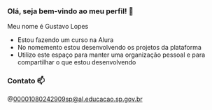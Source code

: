 ### Olá, seja bem-vindo ao meu perfil! 🧮

Meu nome é Gustavo Lopes

- Estou fazendo um curso na Alura
- No nomemento estou desenvolvendo os projetos da plataforma
- Utilizo este espaço para manter uma organização pessoal e para compartilhar o que estou desenvolvendo

### Contato 📫

@00001080242909sp@al.educacao.sp.gov.br
